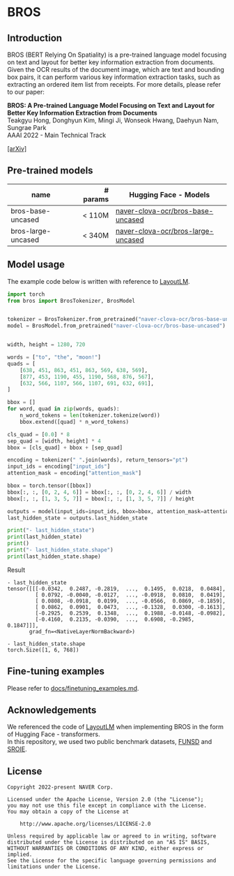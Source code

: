 # BROS

## Introduction

BROS (BERT Relying On Spatiality) is a pre-trained language model focusing on text and layout for better key information extraction from documents.
Given the OCR results of the document image, which are text and bounding box pairs, it can perform various key information extraction tasks, such as extracting an ordered item list from receipts.
For more details, please refer to our paper:

**BROS: A Pre-trained Language Model Focusing on Text and Layout for Better Key Information Extraction from Documents**<br> 
Teakgyu Hong, Donghyun Kim, Mingi Ji, Wonseok Hwang, Daehyun Nam, Sungrae Park<br>
AAAI 2022 - Main Technical Track

[[arXiv]](https://arxiv.org/abs/2108.04539)

## Pre-trained models

| name               | # params | Hugging Face - Models                                                                           |
|--------------------|---------:|-------------------------------------------------------------------------------------------------|
| bros-base-uncased  |   < 110M | [naver-clova-ocr/bros-base-uncased](https://huggingface.co/naver-clova-ocr/bros-base-uncased)   |
| bros-large-uncased |   < 340M | [naver-clova-ocr/bros-large-uncased](https://huggingface.co/naver-clova-ocr/bros-large-uncased) |

## Model usage

The example code below is written with reference to [LayoutLM](https://huggingface.co/docs/transformers/model_doc/layoutlm).

```python
import torch
from bros import BrosTokenizer, BrosModel


tokenizer = BrosTokenizer.from_pretrained("naver-clova-ocr/bros-base-uncased")
model = BrosModel.from_pretrained("naver-clova-ocr/bros-base-uncased")


width, height = 1280, 720

words = ["to", "the", "moon!"]
quads = [
    [638, 451, 863, 451, 863, 569, 638, 569],
    [877, 453, 1190, 455, 1190, 568, 876, 567],
    [632, 566, 1107, 566, 1107, 691, 632, 691],
]

bbox = []
for word, quad in zip(words, quads):
    n_word_tokens = len(tokenizer.tokenize(word))
    bbox.extend([quad] * n_word_tokens)

cls_quad = [0.0] * 8
sep_quad = [width, height] * 4
bbox = [cls_quad] + bbox + [sep_quad]

encoding = tokenizer(" ".join(words), return_tensors="pt")
input_ids = encoding["input_ids"]
attention_mask = encoding["attention_mask"]

bbox = torch.tensor([bbox])
bbox[:, :, [0, 2, 4, 6]] = bbox[:, :, [0, 2, 4, 6]] / width
bbox[:, :, [1, 3, 5, 7]] = bbox[:, :, [1, 3, 5, 7]] / height

outputs = model(input_ids=input_ids, bbox=bbox, attention_mask=attention_mask)
last_hidden_state = outputs.last_hidden_state

print("- last_hidden_state")
print(last_hidden_state)
print()
print("- last_hidden_state.shape")
print(last_hidden_state.shape)
```

Result
```
- last_hidden_state
tensor([[[-0.0342,  0.2487, -0.2819,  ...,  0.1495,  0.0218,  0.0484],
         [ 0.0792, -0.0040, -0.0127,  ..., -0.0918,  0.0810,  0.0419],
         [ 0.0808, -0.0918,  0.0199,  ..., -0.0566,  0.0869, -0.1859],
         [ 0.0862,  0.0901,  0.0473,  ..., -0.1328,  0.0300, -0.1613],
         [-0.2925,  0.2539,  0.1348,  ...,  0.1988, -0.0148, -0.0982],
         [-0.4160,  0.2135, -0.0390,  ...,  0.6908, -0.2985,  0.1847]]],
       grad_fn=<NativeLayerNormBackward>)

- last_hidden_state.shape
torch.Size([1, 6, 768])
```

## Fine-tuning examples

Please refer to [docs/finetuning_examples.md](docs/finetuning_examples.md).

## Acknowledgements

We referenced the code of [LayoutLM](https://huggingface.co/docs/transformers/model_doc/layoutlm) when implementing BROS in the form of Hugging Face - transformers.  
In this repository, we used two public benchmark datasets, [FUNSD](https://guillaumejaume.github.io/FUNSD/) and [SROIE](https://rrc.cvc.uab.es/?ch=13).

## License

```
Copyright 2022-present NAVER Corp.

Licensed under the Apache License, Version 2.0 (the "License");
you may not use this file except in compliance with the License.
You may obtain a copy of the License at

    http://www.apache.org/licenses/LICENSE-2.0

Unless required by applicable law or agreed to in writing, software
distributed under the License is distributed on an "AS IS" BASIS,
WITHOUT WARRANTIES OR CONDITIONS OF ANY KIND, either express or implied.
See the License for the specific language governing permissions and
limitations under the License.
```
